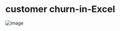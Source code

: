 # customer churn-in-Excel

![image](https://github.com/user-attachments/assets/05e7195c-be59-4e53-bac1-07b0da8481bb)



